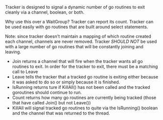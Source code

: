Tracker is designed to signal a dynamic number of
go routines to exit cleanly via a channel, boolean, or both.

Why use this over a WaitGroup? Tracker can report its count. Tracker can 
be used easily with go routines that are built around select statements.

Note: since tracker doesn't maintain a mapping of which routine created
each channel, channels are never removed.  Tracker _SHOULD NOT_ be used
with a large number of go routines that will be constantly joining
and leaving.

- Join returns a channel that will fire when the tracker
 wants all go routines to exit. In order for the tracker
 to exit, there must be a matching call to Leave
- Leave tells the tracker that a tracked go routine is exiting
 either because it was asked to do so or simply because it is finished.
- IsRunning returns ture if KillAll() has not been called and
 the tracked goroutines should continue to run.
- Count returns how many go routines are currently being tracked (those
 that have called Join() but not Leave())
- KillAll will signal tracked go routines to quite via the IsRunning() boolean
 and the channel that was returned to the thread.


